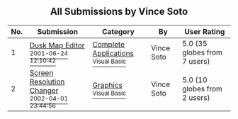 ﻿<div align="center">

## All Submissions by Vince Soto

</div>

No.  | Submission | Category | By   | User Rating
---- | ---------- | -------- | ---- | -----------
1 | [Dusk Map Editor<br /><sup>2001-06-24 12:10:42</sup>](https://github.com/Planet-Source-Code/vince-soto-dusk-map-editor__1-24392) | [Complete Applications<br /><sup>Visual Basic</sup>](../ByCategory/complete-applications__1-27.md) | Vince Soto | 5.0 (35 globes from 7 users)
2 | [Screen Resolution Changer<br /><sup>2002-04-01 23:44:56</sup>](https://github.com/Planet-Source-Code/vince-soto-screen-resolution-changer__1-33323) | [Graphics<br /><sup>Visual Basic</sup>](../ByCategory/graphics__1-46.md) | Vince Soto | 5.0 (10 globes from 2 users)
